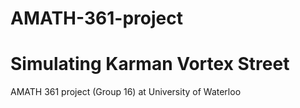 # AMATH-361-project
# Simulating Karman Vortex Street

AMATH 361 project (Group 16) at University of Waterloo
